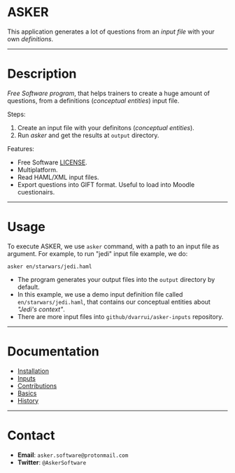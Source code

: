 # ASKER

This application generates a lot of questions from an _input file_
with your own _definitions_.

---

# Description

_Free Software program_, that helps trainers to create a huge amount of questions, from a definitions (_conceptual entities_) input file.

Steps:

1. Create an input file with your definitons (_conceptual entities_).
1. Run _asker_ and get the results at `output` directory.

Features:

* Free Software [LICENSE](LICENSE).
* Multiplatform.
* Read HAML/XML input files.
* Export questions into GIFT format. Useful to load into Moodle cuestionairs.

---

# Usage

To execute ASKER, we use `asker` command, with a path to an input file as argument. For example, to run "jedi" input file example, we do:

```
asker en/starwars/jedi.haml
```

* The program generates your output files into the `output` directory by default.
* In this example, we use a demo input definition file called `en/starwars/jedi.haml`, that contains our conceptual entities about _"Jedi's context"_.
* There are more input files into `github/dvarrui/asker-inputs` repository.

---

# Documentation

* [Installation](./docs/install/README.md)
* [Inputs](./docs/inputs/README.md)
* [Contributions](./docs/contributions.md)
* [Basics](./docs/basics.md)
* [History](./docs/history.md)

---

# Contact

* **Email**: `asker.software@protonmail.com`
* **Twitter**: `@AskerSoftware`
